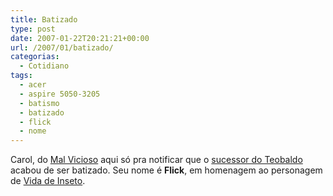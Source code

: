 ```yaml
---
title: Batizado
type: post
date: 2007-01-22T20:21:21+00:00
url: /2007/01/batizado/
categorias:
  - Cotidiano
tags:
  - acer
  - aspire 5050-3205
  - batismo
  - batizado
  - flick
  - nome
---
```


Carol, do [Mal Vicioso][1] aqui só pra notificar que o [sucessor do Teobaldo][2] acabou de ser batizado. Seu nome é **Flick**, em homenagem ao personagem de [Vida de Inseto][3].

[1]: http://malvicioso.com
[2]: /2007/01/acer-aspire-5050-3205/
[3]: http://adorocinema.cidadeinternet.com.br/filmes/vida-de-inseto/vida-de-inseto.asp
